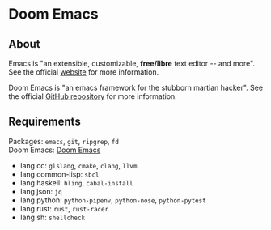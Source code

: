 # Doom Emacs

## About

Emacs is "an extensible, customizable, **free/libre** text editor -- and more".
See the official [website](https://www.gnu.org/software/emacs) for more
information.

Doom Emacs is "an emacs framework for the stubborn martian hacker". See the
official [GitHub repository](https://github.com/hlissner/doom-emacs) for more
information.

## Requirements

Packages: `emacs`, `git`, `ripgrep`, `fd`  
Doom Emacs: [Doom Emacs](https://github.com/hlissner/doom-emacs)

- lang cc: `glslang`, `cmake`, `clang`, `llvm`
- lang common-lisp: `sbcl`
- lang haskell: `hling`, `cabal-install`
- lang json: `jq`
- lang python: `python-pipenv`, `python-nose`, `python-pytest`
- lang rust: `rust`, `rust-racer`
- lang sh: `shellcheck`
